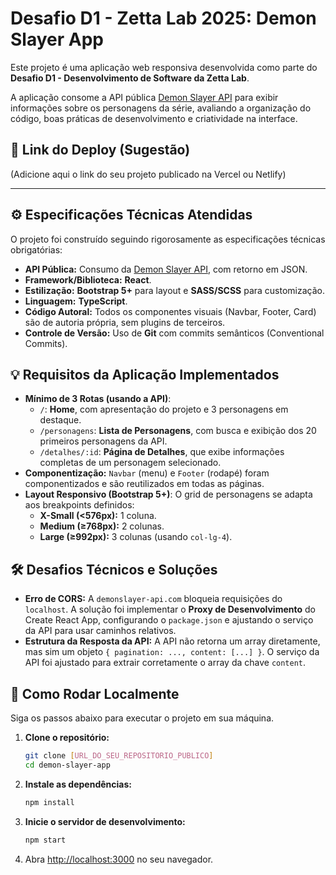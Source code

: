 # Desafio D1 - Zetta Lab 2025: Demon Slayer App

Este projeto é uma aplicação web responsiva desenvolvida como parte do **Desafio D1 - Desenvolvimento de Software da Zetta Lab**.

A aplicação consome a API pública [Demon Slayer API](https://www.demonslayer-api.com/) para exibir informações sobre os personagens da série, avaliando a organização do código, boas práticas de desenvolvimento e criatividade na interface.

## 🚀 Link do Deploy (Sugestão)

(Adicione aqui o link do seu projeto publicado na Vercel ou Netlify)

---

## ⚙️ Especificações Técnicas Atendidas

O projeto foi construído seguindo rigorosamente as especificações técnicas obrigatórias:

* **API Pública:** Consumo da [Demon Slayer API](https://www.demonslayer-api.com/), com retorno em JSON.
* **Framework/Biblioteca:** **React**.
* **Estilização:** **Bootstrap 5+** para layout e **SASS/SCSS** para customização.
* **Linguagem:** **TypeScript**.
* **Código Autoral:** Todos os componentes visuais (Navbar, Footer, Card) são de autoria própria, sem plugins de terceiros.
* **Controle de Versão:** Uso de **Git** com commits semânticos (Conventional Commits).

## 💡 Requisitos da Aplicação Implementados

* **Mínimo de 3 Rotas (usando a API)**:
    * `/`: **Home**, com apresentação do projeto e 3 personagens em destaque.
    * `/personagens`: **Lista de Personagens**, com busca e exibição dos 20 primeiros personagens da API.
    * `/detalhes/:id`: **Página de Detalhes**, que exibe informações completas de um personagem selecionado.
* **Componentização:** `Navbar` (menu) e `Footer` (rodapé) foram componentizados e são reutilizados em todas as páginas.
* **Layout Responsivo (Bootstrap 5+)**: O grid de personagens se adapta aos breakpoints definidos:
    * **X-Small (<576px):** 1 coluna.
    * **Medium (≥768px):** 2 colunas.
    * **Large (≥992px):** 3 colunas (usando `col-lg-4`).

## 🛠️ Desafios Técnicos e Soluções

* **Erro de CORS:** A `demonslayer-api.com` bloqueia requisições do `localhost`. A solução foi implementar o **Proxy de Desenvolvimento** do Create React App, configurando o `package.json` e ajustando o serviço da API para usar caminhos relativos.
* **Estrutura da Resposta da API:** A API não retorna um array diretamente, mas sim um objeto `{ pagination: ..., content: [...] }`. O serviço da API foi ajustado para extrair corretamente o array da chave `content`.

## 🚀 Como Rodar Localmente

Siga os passos abaixo para executar o projeto em sua máquina.

1.  **Clone o repositório:**
    ```bash
    git clone [URL_DO_SEU_REPOSITORIO_PUBLICO]
    cd demon-slayer-app
    ```

2.  **Instale as dependências:**
    ```bash
    npm install
    ```

3.  **Inicie o servidor de desenvolvimento:**
    ```bash
    npm start
    ```

4.  Abra [http://localhost:3000](http://localhost:3000) no seu navegador.
